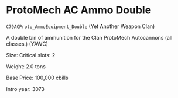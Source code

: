 # ProtoMech AC Ammo Double

`C79ACProto_AmmoEquipment_Double` (Yet Another Weapon Clan)

A double bin of ammunition for the Clan ProtoMech Autocannons (all classes.) (YAWC)

Size: Critical slots: 2

Weight: 2.0 tons

Base Price: 100,000 cbills

Intro year: 3073

